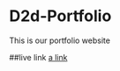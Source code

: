 # D2d-Portfolio
This is our portfolio website

##live link 
[a link](https://goofy-stonebraker-1e577a.netlify.app/)
